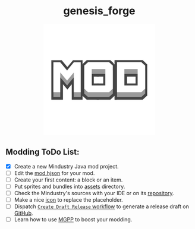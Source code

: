 <div align = center>

# genesis_forge

![Mod Icon](icon.png)

</div>

## Modding ToDo List:

- [x] Create a new Mindustry Java mod project.
- [ ] Edit the [mod.hjson](mod.hjson) for your mod.
- [ ] Create your first content: a block or an item.
- [ ] Put sprites and bundles into [assets](assets) directory.
- [ ] Check the Mindustry's sources with your IDE or on its [repository](https://github.com/Anuken/Mindustry).
- [ ] Make a nice [icon](icon.png) to replace the placeholder.
- [ ] Dispatch [`Create Draft Release` workflow](https://github.com/Baconaxer123/genesis_forge/actions/workflows/ReleaseDraft.yaml) to generate a release draft on [GitHub](https://github.com/Baconaxer123/genesis_forge/releases).
- [ ] Learn how to use [MGPP](https://plumygames.github.io/mgpp/) to boost your modding.

